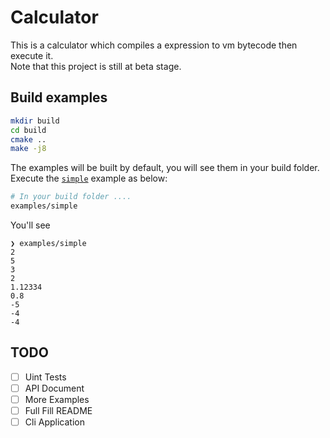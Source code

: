 # Calculator
This is a calculator which compiles a expression to vm bytecode then execute it. <br>
Note that this project is still at beta stage.
## Build examples
```bash
mkdir build
cd build
cmake ..
make -j8
```
The examples will be built by default, you will see them in your build folder.<br>
Execute the [`simple`](examples/simple/simple.cc) example as below:
```bash
# In your build folder ....
examples/simple
``` 
You'll see
```
❯ examples/simple
2
5
3
2
1.12334
0.8
-5
-4
-4
```
## TODO
-[ ] Uint Tests
-[ ] API Document
-[ ] More Examples
-[ ] Full Fill README
-[ ] Cli Application